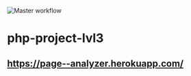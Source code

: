 ![Master workflow](https://github.com/lev0607/php-project-lvl3/workflows/Master%20workflow/badge.svg)

# php-project-lvl3

## https://page--analyzer.herokuapp.com/